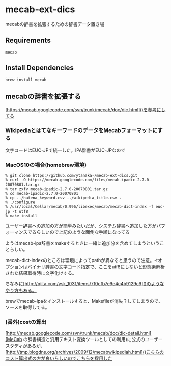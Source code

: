 mecab-ext-dics
====
mecabの辞書を拡張するための辞書データ置き場

## Requirements

    mecab


## Install Dependencies

    brew install mecab


## mecabの辞書を拡張する

[https://mecab.googlecode.com/svn/trunk/mecab/doc/dic.html]()を参考にしてる

### WikipediaとはてなキーワードのデータをMecabフォーマットにする

文字コードはEUC-JPで統一した。IPA辞書がEUC-JPなので


### MacOS10の場合(homebrew環境)
    % git clone https://github.com/ytanaka-/mecab-ext-dics.git
    % curl -O https://mecab.googlecode.com/files/mecab-ipadic-2.7.0-20070801.tar.gz
    % tar zxfv mecab-ipadic-2.7.0-20070801.tar.gz
    % cd mecab-ipadic-2.7.0-20070801
    % cp ../hatena_keyword.csv ../wikipedia_title.csv .
    % ./configure
    % /usr/local/Cellar/mecab/0.996/libexec/mecab/mecab-dict-index -f euc-jp -t utf8
    % make install

ユーザー辞書への追加の方が簡単みたいだが、システム辞書へ追加した方がパフォーマンスでるらしいので上記のような面倒な手順になってる

ようはmecab-ipa辞書をmakeするときに一緒に追加分を含めてしまうということらしい。

mecab-dict-indexのところは環境によってpathが異なると思うので注意。-tオプションはバイナリ辞書の文字コード指定で、ここをutf8にしないと形態素解析された結果取得時に文字化けする。


ちなみに[http://qiita.com/ysk_1031/items/7f0cfb7e9e4c4b9129c9]()のようなやり方もある。

brewでmecab-ipaをインストールすると、Makefileが消失？してしまうので、ソースを取得してる。


### (番外)costの算出
[http://mecab.googlecode.com/svn/trunk/mecab/doc/dic-detail.html](MeCab の辞書構造と汎用テキスト変換ツールとしての利用)に公式のユーザースタディがあるが、[http://tmp.blogdns.org/archives/2009/12/mecabwikipediah.html]()こちらのコスト算出式の方が良いらしいのでこちらを採用した